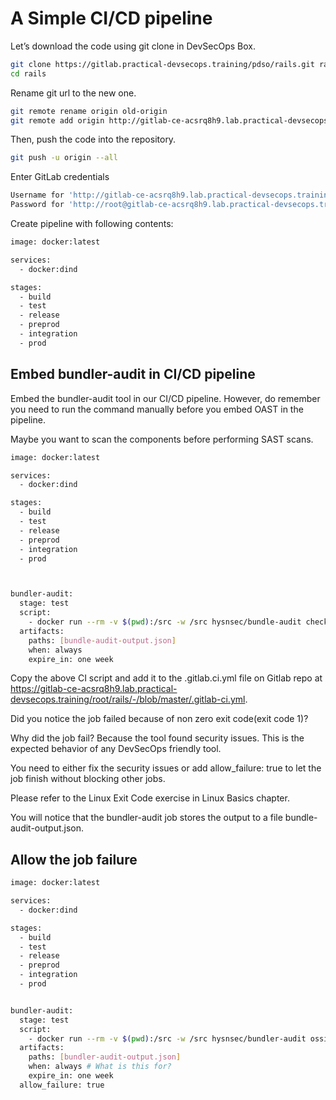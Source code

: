 # A Simple CI/CD pipeline
Let’s download the code using git clone in DevSecOps Box.
```sh
git clone https://gitlab.practical-devsecops.training/pdso/rails.git rails
cd rails
```
Rename git url to the new one.
```sh
git remote rename origin old-origin
git remote add origin http://gitlab-ce-acsrq8h9.lab.practical-devsecops.training/root/rails.git
```
Then, push the code into the repository.
```sh
git push -u origin --all
```
Enter GitLab credentials
```sh
Username for 'http://gitlab-ce-acsrq8h9.lab.practical-devsecops.training': root
Password for 'http://root@gitlab-ce-acsrq8h9.lab.practical-devsecops.training': pdso-training
```
Create pipeline with following contents:
```sh
image: docker:latest

services:
  - docker:dind

stages:
  - build
  - test
  - release
  - preprod
  - integration
  - prod


```
## Embed bundler-audit in CI/CD pipeline
Embed the bundler-audit tool in our CI/CD pipeline. However, do remember you need to run the command manually before you embed OAST in the pipeline.

Maybe you want to scan the components before performing SAST scans.
```sh 
image: docker:latest

services:
  - docker:dind

stages:
  - build
  - test
  - release
  - preprod
  - integration
  - prod



bundler-audit:
  stage: test
  script:
    - docker run --rm -v $(pwd):/src -w /src hysnsec/bundle-audit check --format json --output bundle-audit-output.json
  artifacts:
    paths: [bundle-audit-output.json]
    when: always 
    expire_in: one week
```
Copy the above CI script and add it to the .gitlab.ci.yml file on Gitlab repo at https://gitlab-ce-acsrq8h9.lab.practical-devsecops.training/root/rails/-/blob/master/.gitlab-ci.yml.

Did you notice the job failed because of non zero exit code(exit code 1)?

Why did the job fail? Because the tool found security issues. This is the expected behavior of any DevSecOps friendly tool.

You need to either fix the security issues or add allow_failure: true to let the job finish without blocking other jobs.

Please refer to the Linux Exit Code exercise in Linux Basics chapter.

You will notice that the bundler-audit job stores the output to a file bundle-audit-output.json.
## Allow the job failure
```sh
image: docker:latest

services:
  - docker:dind

stages:
  - build
  - test
  - release
  - preprod
  - integration
  - prod


bundler-audit:
  stage: test
  script:
    - docker run --rm -v $(pwd):/src -w /src hysnsec/bundler-audit ossi -q -j | tee bundler-audit-output.json
  artifacts:
    paths: [bundler-audit-output.json]
    when: always # What is this for?
    expire_in: one week
  allow_failure: true  
```
